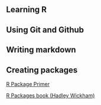 ## Learning R

## Using Git and Github

## Writing markdown

## Creating packages

[R Package Primer](http://kbroman.org/pkg_primer/)

[R Packages book (Hadley Wickham)](http://r-pkgs.had.co.nz/)